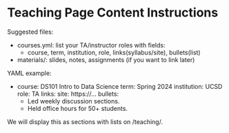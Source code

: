 # Teaching Page Content Instructions

Suggested files:

- courses.yml: list your TA/instructor roles with fields:
  - course, term, institution, role, links(syllabus/site), bullets(list)
- materials/: slides, notes, assignments (if you want to link later)

YAML example:
- course: DS101 Intro to Data Science
  term: Spring 2024
  institution: UCSD
  role: TA
  links:
    site: https://...
  bullets:
    - Led weekly discussion sections.
    - Held office hours for 50+ students.

We will display this as sections with lists on /teaching/.
